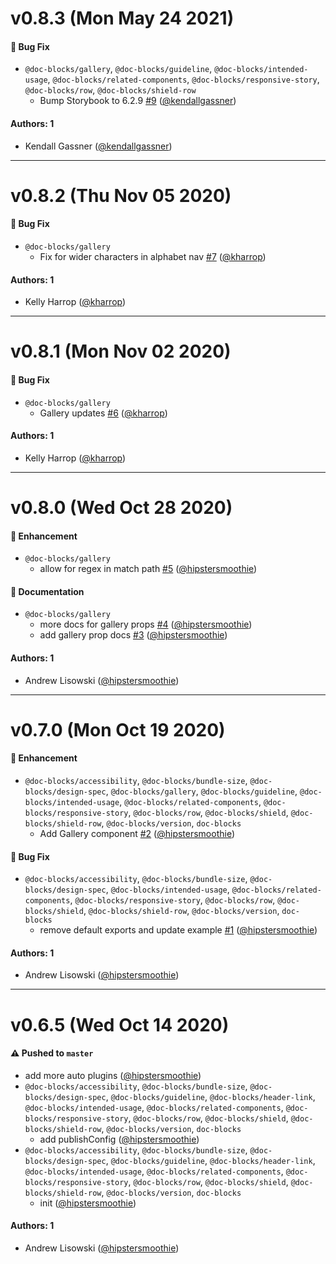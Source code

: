 # v0.8.3 (Mon May 24 2021)

#### 🐛 Bug Fix

- `@doc-blocks/gallery`, `@doc-blocks/guideline`, `@doc-blocks/intended-usage`, `@doc-blocks/related-components`, `@doc-blocks/responsive-story`, `@doc-blocks/row`, `@doc-blocks/shield-row`
  - Bump Storybook to 6.2.9 [#9](https://github.com/intuit/doc-blocks/pull/9) ([@kendallgassner](https://github.com/kendallgassner))

#### Authors: 1

- Kendall Gassner ([@kendallgassner](https://github.com/kendallgassner))

---

# v0.8.2 (Thu Nov 05 2020)

#### 🐛 Bug Fix

- `@doc-blocks/gallery`
  - Fix for wider characters in alphabet nav [#7](https://github.com/intuit/doc-blocks/pull/7) ([@kharrop](https://github.com/kharrop))

#### Authors: 1

- Kelly Harrop ([@kharrop](https://github.com/kharrop))

---

# v0.8.1 (Mon Nov 02 2020)

#### 🐛 Bug Fix

- `@doc-blocks/gallery`
  - Gallery updates [#6](https://github.com/intuit/doc-blocks/pull/6) ([@kharrop](https://github.com/kharrop))

#### Authors: 1

- Kelly Harrop ([@kharrop](https://github.com/kharrop))

---

# v0.8.0 (Wed Oct 28 2020)

#### 🚀 Enhancement

- `@doc-blocks/gallery`
  - allow for regex in match path [#5](https://github.com/intuit/doc-blocks/pull/5) ([@hipstersmoothie](https://github.com/hipstersmoothie))

#### 📝 Documentation

- `@doc-blocks/gallery`
  - more docs for gallery props [#4](https://github.com/intuit/doc-blocks/pull/4) ([@hipstersmoothie](https://github.com/hipstersmoothie))
  - add gallery prop docs [#3](https://github.com/intuit/doc-blocks/pull/3) ([@hipstersmoothie](https://github.com/hipstersmoothie))

#### Authors: 1

- Andrew Lisowski ([@hipstersmoothie](https://github.com/hipstersmoothie))

---

# v0.7.0 (Mon Oct 19 2020)

#### 🚀 Enhancement

- `@doc-blocks/accessibility`, `@doc-blocks/bundle-size`, `@doc-blocks/design-spec`, `@doc-blocks/gallery`, `@doc-blocks/guideline`, `@doc-blocks/intended-usage`, `@doc-blocks/related-components`, `@doc-blocks/responsive-story`, `@doc-blocks/row`, `@doc-blocks/shield`, `@doc-blocks/shield-row`, `@doc-blocks/version`, `doc-blocks`
  - Add Gallery component [#2](https://github.com/intuit/doc-blocks/pull/2) ([@hipstersmoothie](https://github.com/hipstersmoothie))

#### 🐛 Bug Fix

- `@doc-blocks/accessibility`, `@doc-blocks/bundle-size`, `@doc-blocks/design-spec`, `@doc-blocks/intended-usage`, `@doc-blocks/related-components`, `@doc-blocks/responsive-story`, `@doc-blocks/row`, `@doc-blocks/shield`, `@doc-blocks/shield-row`, `@doc-blocks/version`, `doc-blocks`
  - remove default exports and update example [#1](https://github.com/intuit/doc-blocks/pull/1) ([@hipstersmoothie](https://github.com/hipstersmoothie))

#### Authors: 1

- Andrew Lisowski ([@hipstersmoothie](https://github.com/hipstersmoothie))

---

# v0.6.5 (Wed Oct 14 2020)

#### ⚠️ Pushed to `master`

- add more auto plugins ([@hipstersmoothie](https://github.com/hipstersmoothie))
- `@doc-blocks/accessibility`, `@doc-blocks/bundle-size`, `@doc-blocks/design-spec`, `@doc-blocks/guideline`, `@doc-blocks/header-link`, `@doc-blocks/intended-usage`, `@doc-blocks/related-components`, `@doc-blocks/responsive-story`, `@doc-blocks/row`, `@doc-blocks/shield`, `@doc-blocks/shield-row`, `@doc-blocks/version`, `doc-blocks`
  - add publishConfig ([@hipstersmoothie](https://github.com/hipstersmoothie))
- `@doc-blocks/accessibility`, `@doc-blocks/bundle-size`, `@doc-blocks/design-spec`, `@doc-blocks/guideline`, `@doc-blocks/header-link`, `@doc-blocks/intended-usage`, `@doc-blocks/related-components`, `@doc-blocks/responsive-story`, `@doc-blocks/row`, `@doc-blocks/shield`, `@doc-blocks/shield-row`, `@doc-blocks/version`, `doc-blocks`
  - init ([@hipstersmoothie](https://github.com/hipstersmoothie))

#### Authors: 1

- Andrew Lisowski ([@hipstersmoothie](https://github.com/hipstersmoothie))
